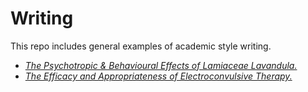Writing
=======

This repo includes general examples of academic style writing.

-   [*The Psychotropic & Behavioural Effects of Lamiaceae Lavandula.*](https://github.com/MartinCoomes/Writing/blob/master/PsychBehEffectLavandula.md)
-   [*The Efficacy and Appropriateness of Electroconvulsive Therapy.*](https://github.com/MartinCoomes/Writing/blob/master/EfficacyElectroconvulsiveTherapy.md)
